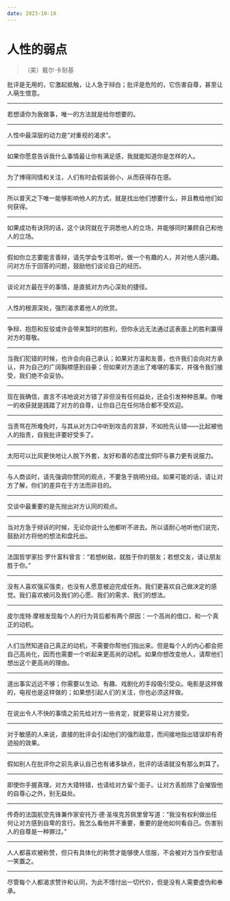```yaml
---
date: 2023-10-18
---
```


# 人性的弱点
>（美）戴尔·卡耐基

批评是无用的，它激起抵触，让人急于辩白；批评是危险的，它伤害自尊，甚至让人萌生恨意。

---

若想请你为我做事，唯一的方法就是给你想要的。

---

人性中最深层的动力是“对重视的渴求”。

---

如果你愿意告诉我什么事情最让你有满足感，我就能知道你是怎样的人。

---

为了博得同情和关注，人们有时会假装弱小，从而获得存在感。

---

所以普天之下唯一能够影响他人的方式，就是找出他们想要什么，并且教给他们如何获得。

---

如果成功有诀窍的话，这个诀窍就在于洞悉他人的立场，并能够同时兼顾自己和他人的立场。

---

假如你立志要能言善辩，请先学会专注聆听。做一个有趣的人，并对他人感兴趣。问对方乐于回答的问题，鼓励他们谈论自己的经历。

---

谈论对方最在乎的事情，是直抵对方内心深处的捷径。

---

人性的根源深处，强烈渴求着他人的欣赏。

---

争辩、抱怨和反驳或许会带来暂时的胜利，但你永远无法通过这表面上的胜利赢得对方的尊敬。

---

当我们犯错的时候，也许会向自己承认；如果对方温和友善，也许我们会向对方承认，并为自己的广阔胸襟感到自豪；但如果对方道出了难堪的事实，并强令我们接受，我们绝不会妥协。

---

现在我确信，直言不讳地说对方错了非但没有任何益处，还会引发种种恶果。你唯一的收获就是践踏了对方的自尊，让你自己在任何场合都不受欢迎。

---

当责骂在所难免时，与其从对方口中听到攻击的言辞，不如抢先认错——比起被他人的指责，自我批评要好受多了。

---

太阳可以比风更快地让人脱下外套，友好和善的态度比恫吓与暴力更有说服力。

---

与人商谈时，请先强调你赞同的观点，不要急于挑明分歧。如果可能的话，请让对方了解，你们的差异在于方法而非目的。

---

交谈中最重要的是先抛出对方认同的观点。

---

当对方急于倾诉的时候，无论你说什么他都听不进去。所以请耐心地听他们说完，鼓励对方将他的想法和盘托出。

---

法国哲学家拉·罗什富科曾言：“若想树敌，就胜于你的朋友；若想交友，请让朋友胜于你。”

---

没有人喜欢强买强卖，也没有人愿意被迫完成任务。我们更喜欢自己做决定的感觉。我们喜欢被问及我们的心愿、我们的需求、我们的想法。

---

皮尔庞特·摩根发现每个人的行为背后都有两个原因：一个高尚的借口，和一个真正的动机。

---

人们当然知道自己真正的动机，不需要你帮他们指出来。但是每个人的内心都会把自己高尚化，因而也需要一个听起来更高尚的动机。如果你想改变他人，请帮他们想出这个更高尚的理由。

---

道出事实远远不够；你需要以生动、有趣、戏剧化的手段吸引受众。电影是这样做的，电视也是这样做的；如果想引起人们的关注，你也必须这样做。

---

在说出令人不快的事情之前先给对方一些肯定，就更容易让对方接受。

---

对于敏感的人来说，直接的批评会引起他们的强烈敌意，而间接地指出错误却有奇迹般的效果。

---

假如别人在批评你之前先承认自己也有诸多缺点，批评的话语就没有那么刺耳了。

---

即使你手握真理，对方大错特错，也请给对方留个面子。让对方丢脸除了会摧毁他的自尊心之外，别无益处。

---

传奇的法国航空先锋兼作家安托万·德·圣埃克苏佩里曾写道：“我没有权利做出任何让对方感到自卑的言行。我怎么看他并不重要，重要的是他如何看自己。伤害别人的自尊是一种罪过。”

---

人人都喜欢被称赞，但只有具体化的称赞才能够使人信服，不会被对方当作安慰话一笑置之。

---

尽管每个人都渴求赞许和认同，为此不惜付出一切代价，但是没有人需要虚伪和奉承。